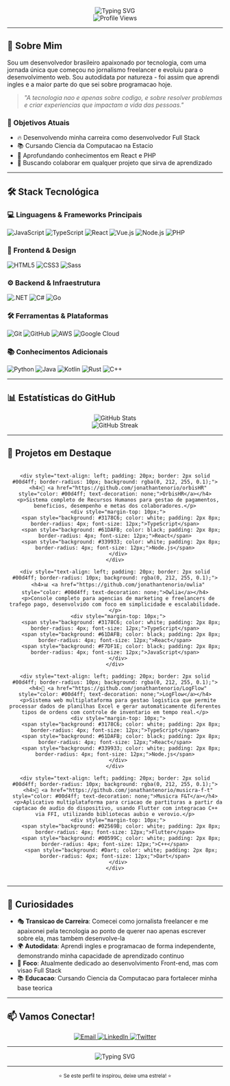 <div align="center">
  <img src="https://readme-typing-svg.herokuapp.com?font=Fira+Code&weight=500&size=28&pause=1000&color=00D4FF&center=true&vCenter=true&width=435&lines=Bem+Vindo;Sou+Jonathan+Tenorio;Dev+Full+Stack" alt="Typing SVG" />
</div>

<div align="center">
  <img src="https://komarev.com/ghpvc/?username=tenoriodasilva31&style=flat-square&color=blue" alt="Profile Views" />
</div>

---

## 🚀 Sobre Mim

Sou um desenvolvedor brasileiro apaixonado por tecnologia, com uma jornada única que começou no jornalismo freelancer e evoluiu para o desenvolvimento web. Sou autodidata por natureza - foi assim que aprendi ingles e a maior parte do que sei sobre programacao hoje.

> *"A tecnologia nao e apenas sobre codigo, e sobre resolver problemas e criar experiencias que impactam a vida das pessoas."*

### 🎯 Objetivos Atuais
- 🔥 Desenvolvendo minha carreira como desenvolvedor Full Stack
- 📚 Cursando Ciencia da Computacao na Estacio
- 🌱 Aprofundando conhecimentos em React e PHP
- 🤝 Buscando colaborar em qualquer projeto que sirva de aprendizado

---

## 🛠️ Stack Tecnológica

### 💻 Linguagens & Frameworks Principais
![JavaScript](https://img.shields.io/badge/-JavaScript-F7DF1E?style=for-the-badge&logo=javascript&logoColor=black)
![TypeScript](https://img.shields.io/badge/-TypeScript-3178C6?style=for-the-badge&logo=typescript&logoColor=white)
![React](https://img.shields.io/badge/-React-61DAFB?style=for-the-badge&logo=react&logoColor=black)
![Vue.js](https://img.shields.io/badge/-Vue.js-4FC08D?style=for-the-badge&logo=vue.js&logoColor=white)
![Node.js](https://img.shields.io/badge/-Node.js-339933?style=for-the-badge&logo=node.js&logoColor=white)
![PHP](https://img.shields.io/badge/-PHP-777BB4?style=for-the-badge&logo=php&logoColor=white)

### 🎨 Frontend & Design
![HTML5](https://img.shields.io/badge/-HTML5-E34F26?style=for-the-badge&logo=html5&logoColor=white)
![CSS3](https://img.shields.io/badge/-CSS3-1572B6?style=for-the-badge&logo=css3&logoColor=white)
![Sass](https://img.shields.io/badge/-Sass-CC6699?style=for-the-badge&logo=sass&logoColor=white)

### ⚙️ Backend & Infraestrutura
![.NET](https://img.shields.io/badge/-.NET-512BD4?style=for-the-badge&logo=.net&logoColor=white)
![C#](https://img.shields.io/badge/-C%23-239120?style=for-the-badge&logo=c-sharp&logoColor=white)
![Go](https://img.shields.io/badge/-Go-00ADD8?style=for-the-badge&logo=go&logoColor=white)

### 🛠️ Ferramentas & Plataformas
![Git](https://img.shields.io/badge/-Git-F05032?style=for-the-badge&logo=git&logoColor=white)
![GitHub](https://img.shields.io/badge/-GitHub-181717?style=for-the-badge&logo=github&logoColor=white)
![AWS](https://img.shields.io/badge/-AWS-232F3E?style=for-the-badge&logo=amazon-aws&logoColor=white)
![Google Cloud](https://img.shields.io/badge/-Google%20Cloud-4285F4?style=for-the-badge&logo=google-cloud&logoColor=white)

### 📚 Conhecimentos Adicionais
![Python](https://img.shields.io/badge/-Python-3776AB?style=for-the-badge&logo=python&logoColor=white)
![Java](https://img.shields.io/badge/-Java-ED8B00?style=for-the-badge&logo=openjdk&logoColor=white)
![Kotlin](https://img.shields.io/badge/-Kotlin-7F52FF?style=for-the-badge&logo=kotlin&logoColor=white)
![Rust](https://img.shields.io/badge/-Rust-000000?style=for-the-badge&logo=rust&logoColor=white)
![C++](https://img.shields.io/badge/-C++-00599C?style=for-the-badge&logo=c%2B%2B&logoColor=white)

---

## 📊 Estatísticas do GitHub

<div align="center">
  <img src="https://github-readme-stats.vercel.app/api?username=jonathantenorio&show_icons=true&theme=dark&hide_border=true&bg_color=0d1117&text_color=ffffff&icon_color=00d4ff" alt="GitHub Stats" />
</div>

<div align="center">
  <img src="https://github-readme-streak-stats.herokuapp.com/?user=jonathantenorio&theme=dark&hide_border=true&background=0d1117&stroke=00d4ff&ring=00d4ff&fire=00d4ff&currStreakNum=ffffff&currStreakLabel=ffffff&sideNums=ffffff&sideLabels=ffffff&dates=ffffff" alt="GitHub Streak" />
</div>

---

## 🎯 Projetos em Destaque

<div align="center">
  <div style="display: grid; grid-template-columns: repeat(auto-fit, minmax(300px, 1fr)); gap: 20px; margin: 20px 0;">
    
    <div style="text-align: left; padding: 20px; border: 2px solid #00d4ff; border-radius: 10px; background: rgba(0, 212, 255, 0.1);">
      <h4>🏢 <a href="https://github.com/jonathantenorio/orbisHR" style="color: #00d4ff; text-decoration: none;">OrbisHR</a></h4>
      <p>Sistema completo de Recursos Humanos para gestao de pagamentos, beneficios, desempenho e metas dos colaboradores.</p>
      <div style="margin-top: 10px;">
        <span style="background: #3178C6; color: white; padding: 2px 8px; border-radius: 4px; font-size: 12px;">TypeScript</span>
        <span style="background: #61DAFB; color: black; padding: 2px 8px; border-radius: 4px; font-size: 12px;">React</span>
        <span style="background: #339933; color: white; padding: 2px 8px; border-radius: 4px; font-size: 12px;">Node.js</span>
      </div>
    </div>

    <div style="text-align: left; padding: 20px; border: 2px solid #00d4ff; border-radius: 10px; background: rgba(0, 212, 255, 0.1);">
      <h4>📊 <a href="https://github.com/jonathantenorio/owlia" style="color: #00d4ff; text-decoration: none;">Owlia</a></h4>
      <p>Console completo para agencias de marketing e freelancers de trafego pago, desenvolvido com foco em simplicidade e escalabilidade.</p>
      <div style="margin-top: 10px;">
        <span style="background: #3178C6; color: white; padding: 2px 8px; border-radius: 4px; font-size: 12px;">TypeScript</span>
        <span style="background: #61DAFB; color: black; padding: 2px 8px; border-radius: 4px; font-size: 12px;">React</span>
        <span style="background: #F7DF1E; color: black; padding: 2px 8px; border-radius: 4px; font-size: 12px;">JavaScript</span>
      </div>
    </div>

    <div style="text-align: left; padding: 20px; border: 2px solid #00d4ff; border-radius: 10px; background: rgba(0, 212, 255, 0.1);">
      <h4>🚚 <a href="https://github.com/jonathantenorio/LogFlow" style="color: #00d4ff; text-decoration: none;">LogFlow</a></h4>
      <p>Sistema web multiplataforma para gestao logistica que permite processar dados de planilhas Excel e gerar automaticamente diferentes tipos de ordens com controle de inventario em tempo real.</p>
      <div style="margin-top: 10px;">
        <span style="background: #3178C6; color: white; padding: 2px 8px; border-radius: 4px; font-size: 12px;">TypeScript</span>
        <span style="background: #61DAFB; color: black; padding: 2px 8px; border-radius: 4px; font-size: 12px;">React</span>
        <span style="background: #339933; color: white; padding: 2px 8px; border-radius: 4px; font-size: 12px;">Node.js</span>
      </div>
    </div>

    <div style="text-align: left; padding: 20px; border: 2px solid #00d4ff; border-radius: 10px; background: rgba(0, 212, 255, 0.1);">
      <h4>🎵 <a href="https://github.com/jonathantenorio/musicra-f-t" style="color: #00d4ff; text-decoration: none;">Musicra F&T</a></h4>
      <p>Aplicativo multiplataforma para criacao de partituras a partir da captacao de audio do dispositivo, usando Flutter com integracao C++ via FFI, utilizando bibliotecas aubio e verovio.</p>
      <div style="margin-top: 10px;">
        <span style="background: #02569B; color: white; padding: 2px 8px; border-radius: 4px; font-size: 12px;">Flutter</span>
        <span style="background: #00599C; color: white; padding: 2px 8px; border-radius: 4px; font-size: 12px;">C++</span>
        <span style="background: #Dart; color: white; padding: 2px 8px; border-radius: 4px; font-size: 12px;">Dart</span>
      </div>
    </div>

  </div>
</div>

---

## 🌟 Curiosidades

- 🎭 **Transicao de Carreira**: Comecei como jornalista freelancer e me apaixonei pela tecnologia ao ponto de querer nao apenas escrever sobre ela, mas tambem desenvolve-la
- 🌍 **Autodidata**: Aprendi ingles e programacao de forma independente, demonstrando minha capacidade de aprendizado continuo
- 🎯 **Foco**: Atualmente dedicado ao desenvolvimento Front-end, mas com visao Full Stack
- 📚 **Educacao**: Cursando Ciencia da Computacao para fortalecer minha base teorica

---

## 📫 Vamos Conectar!

<div align="center">
  <a href="mailto:jonathan.tenoriodev@gmail.com">
    <img src="https://img.shields.io/badge/-Email-D14836?style=for-the-badge&logo=gmail&logoColor=white" alt="Email" />
  </a>
  <a href="https://linkedin.com/in/seu-perfil" target="_blank">
    <img src="https://img.shields.io/badge/-LinkedIn-0077B5?style=for-the-badge&logo=linkedin&logoColor=white" alt="LinkedIn" />
  </a>
  <a href="https://twitter.com/seu-perfil" target="_blank">
    <img src="https://img.shields.io/badge/-Twitter-1DA1F2?style=for-the-badge&logo=twitter&logoColor=white" alt="Twitter" />
  </a>
</div>

---

<div align="center">
  <img src="https://readme-typing-svg.herokuapp.com?font=Fira+Code&weight=500&size=20&pause=1000&color=00D4FF&center=true&vCenter=true&width=435&lines=Obrigado+por+visitar+meu+perfil!;Vamos+criar+algo+incrivel+juntos!+%F0%9F%9A%80" alt="Typing SVG" />
</div>

---

<div align="center">
  <sub>⭐ Se este perfil te inspirou, deixe uma estrela! ⭐</sub>
</div>
